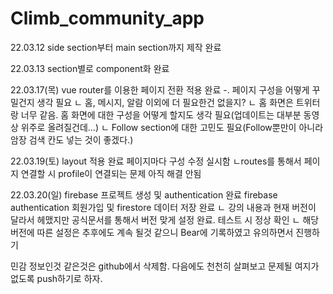 # Climb_community_app

22.03.12
side section부터 main section까지 제작 완료

22.03.13
section별로 component화 완료

22.03.17(목)
vue router를 이용한 페이지 전환 적용 완료
-. 페이지 구성을 어떻게 꾸밀건지 생각 필요
ㄴ 홈, 메시지, 알람 이외에 더 필요한건 없을지?
ㄴ 홈 화면은 트위터랑 너무 같음. 홈 화면에 대한 구성을 어떻게 할지도 생각 필요(업데이트는 대부분 동영상 위주로 올려질건데...)
ㄴ Follow section에 대한 고민도 필요(Follow뿐만이 아니라 암장 검색 칸도 넣는 것이 좋겠다.)

22.03.19(토)
layout 적용 완료
페이지마다 구성 수정 실시함
ㄴroutes를 통해서 페이지 연결할 시 profile이 연결되는 문제 아직 해결 안됨

22.03.20(일) firebase 프로젝트 생성 및 authentication 완료 firebase authentication 회원가입 및 firestore 데이터 저장 완료 ㄴ 강의 내용과 현재 버전이 달라서 헤맸지만 공식문서를 통해서 버전 맞게 설정 완료. 테스트 시 정상 확인 ㄴ 해당 버전에 따른 설정은 추후에도 계속 될것 같으니 Bear에 기록하였고 유의하면서 진행하기

민감 정보인것 같은것은 github에서 삭제함. 다음에도 천천히 살펴보고 문제될 여지가 없도록 push하기로 하자.
